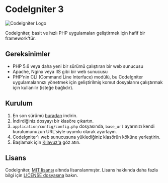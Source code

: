 # CodeIgniter 3

![CodeIgniter Logo](https://codeigniter.com/assets/images/ci-logo-big.png)

CodeIgniter, basit ve hızlı PHP uygulamaları geliştirmek için hafif bir framework'tür.

## Gereksinimler

- PHP 5.6 veya daha yeni bir sürümü çalıştıran bir web sunucusu
- Apache, Nginx veya IIS gibi bir web sunucusu
- PHP'nin CLI (Command Line Interface) modülü, bu CodeIgniter uygulamalarınızı yönetmek için geliştirilmiş komut dosyalarını çalıştırmak için kullanılır (isteğe bağlıdır).

## Kurulum

1. En son sürümü [buradan](https://codeigniter.com/download) indirin.
2. İndirdiğiniz dosyayı bir klasöre çıkartın.
3. `application/config/config.php` dosyasında, `base_url` ayarınızı kendi kurulumunuzun URL'siyle uyumlu olarak ayarlayın.
4. CodeIgniter'ı web sunucusuna yüklediğiniz klasörün köküne yerleştirin.
5. Başlamak için [Kılavuz'a](https://codeigniter.com/user_guide/) göz atın.


## Lisans

CodeIgniter, [MIT lisansı](https://opensource.org/licenses/MIT) altında lisanslanmıştır. Lisans hakkında daha fazla bilgi için [LICENSE dosyasına](https://github.com/bcit-ci/CodeIgniter/blob/develop/LICENSE) bakın.
